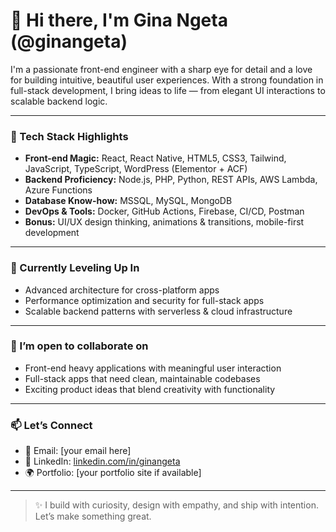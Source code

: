 # 👋 Hi there, I'm Gina Ngeta (@ginangeta)

I'm a passionate front-end engineer with a sharp eye for detail and a love for building intuitive, beautiful user experiences. With a strong foundation in full-stack development, I bring ideas to life — from elegant UI interactions to scalable backend logic.

---

### 🔧 Tech Stack Highlights

- **Front-end Magic:** React, React Native, HTML5, CSS3, Tailwind, JavaScript, TypeScript, WordPress (Elementor + ACF)
- **Backend Proficiency:** Node.js, PHP, Python, REST APIs, AWS Lambda, Azure Functions
- **Database Know-how:** MSSQL, MySQL, MongoDB
- **DevOps & Tools:** Docker, GitHub Actions, Firebase, CI/CD, Postman
- **Bonus:** UI/UX design thinking, animations & transitions, mobile-first development

---

### 🌱 Currently Leveling Up In

- Advanced architecture for cross-platform apps  
- Performance optimization and security for full-stack apps  
- Scalable backend patterns with serverless & cloud infrastructure

---

### 🤝 I’m open to collaborate on

- Front-end heavy applications with meaningful user interaction
- Full-stack apps that need clean, maintainable codebases
- Exciting product ideas that blend creativity with functionality

---

### 📫 Let’s Connect

- 📧 Email: [your email here]
- 💼 LinkedIn: [linkedin.com/in/ginangeta](https://www.linkedin.com/in/ginangeta)
- 🌍 Portfolio: [your portfolio site if available]

---

> ✨ I build with curiosity, design with empathy, and ship with intention. Let’s make something great.
